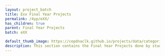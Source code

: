 ```yaml
---
layout: project_batch
title: Exx Final Year Projects
permalink: /4yp/eXX/
has_children: true
parent: Final Year Projects
batch: eXX

default_thumb_image: https://cepdnaclk.github.io/projects/data/categories/fyp/thumbnail.jpg
description: This section contains the Final Year Projects done by students as a part of CO421 & CO 425 in their final year
---
```

